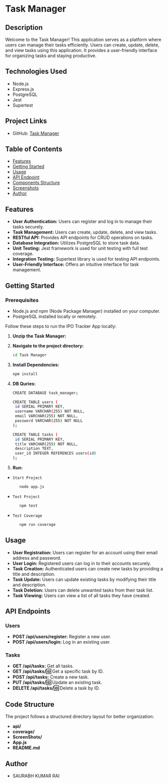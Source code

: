 # Task Manager

## Description

Welcome to the Task Manager! This application serves as a platform where users can manage their tasks efficiently. Users can create, update, delete, and view tasks using this application. It provides a user-friendly interface for organizing tasks and staying productive.

## Technologies Used

- Node.js
- Express.js
- PostgreSQL
- Jest
- Supertest

## Project Links


- GitHub: [Task Manager](https://github.com/saurabhkumarr99/Task-Manger)


## Table of Contents

- [Features](#features)
- [Getting Started](#getting-started)
- [Usage](#usage)
- [API Endpoint](#APIEndpoints)
- [Components Structure](#components-structure)
- [Screenshots](#screenshots)
- [Author](#author)

## Features


- **User Authentication:** Users can register and log in to manage their tasks securely.
- **Task Management:** Users can create, update, delete, and view tasks.
- **RESTful API:** Provides API endpoints for CRUD operations on tasks.
- **Database Integration:** Utilizes PostgreSQL to store task data.
- **Unit Testing:** Jest framework is used for unit testing with full test coverage.
- **Integration Testing:** Supertest library is used for testing API endpoints.
- **User-Friendly Interface:** Offers an intuitive interface for task management.

## Getting Started

### Prerequisites

- Node.js and npm (Node Package Manager) installed on your computer.
- PostgreSQL installed locally or remotely.


Follow these steps to run the IPO Tracker App locally:

1. **Unzip the Task Manager:**

2. **Navigate to the project directory:**

   ```bash
   cd Task Manager
   ``` 

2. **Install Dependencies:**

   ```bash
   npm install
   ``` 

3. **DB Quries:**

   ```bash
   CREATE DATABASE task_manager;

   CREATE TABLE users (
    id SERIAL PRIMARY KEY,
    username VARCHAR(255) NOT NULL,
    email VARCHAR(255) NOT NULL,
    password VARCHAR(255) NOT NULL
   );

   CREATE TABLE tasks (
    id SERIAL PRIMARY KEY,
    title VARCHAR(255) NOT NULL,
    description TEXT,
    user_id INTEGER REFERENCES users(id)
   );

   ``` 

4. **Run:**

 - `Start Project`
   ```bash
      node app.js
   ``` 

 - `Test Project`
   ```bash
      npm test
   ``` 

 - `Test Coverage`
   ```bash
      npm run coverage
   ``` 

## Usage

- **User Registration:** Users can register for an account using their email address and password.
- **User Login:** Registered users can log in to their accounts securely.
- **Task Creation:** Authenticated users can create new tasks by providing a title and description.
- **Task Update:** Users can update existing tasks by modifying their title and description.
- **Task Deletion:** Users can delete unwanted tasks from their task list.
- **Task Viewing:** Users can view a list of all tasks they have created.

## API Endpoints

### Users

- **POST /api/users/register:** Register a new user.
- **POST /api/users/login:** Log in an existing user.

### Tasks

- **GET /api/tasks:** Get all tasks.
- **GET /api/tasks/:id:** Get a specific task by ID.
- **POST /api/tasks:** Create a new task.
- **PUT /api/tasks/:id:** Update an existing task.
- **DELETE /api/tasks/:id:** Delete a task by ID.

## Code Structure

The project follows a structured directory layout for better organization:

- **api/**
- **coverage/**
- **ScreenShots/**
- **App.js**
- **README.md**

## Author

- SAURABH KUMAR RAI